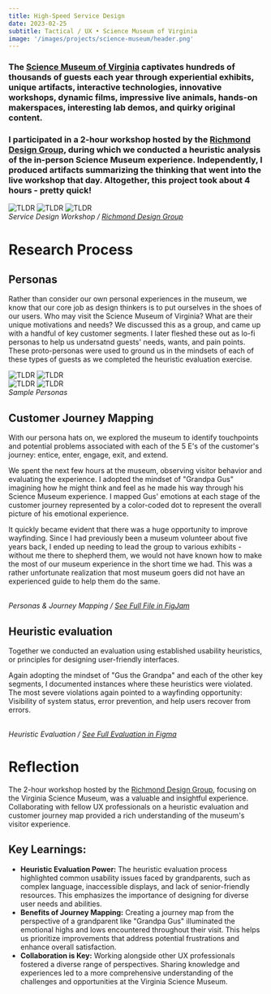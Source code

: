 ```yaml
---
title: High-Speed Service Design
date: 2023-02-25
subtitle: Tactical / UX • Science Museum of Virginia
image: '/images/projects/science-museum/header.png'
---
```


### The [Science Museum of Virginia](https://smv.org) captivates hundreds of thousands of guests each year through experiential exhibits, unique artifacts, interactive technologies, innovative workshops, dynamic films, impressive live animals, hands-on makerspaces, interesting lab demos, and quirky original content. 

### I participated in a 2-hour workshop hosted by the [Richmond Design Group](https://www.linkedin.com/company/rvadsgn/), during which we conducted a heuristic analysis of the in-person Science Museum experience. Independently, I produced artifacts summarizing the thinking that went into the live workshop that day. Altogether, this project took about 4 hours - pretty quick!

<div class="gallery-box">
  <div class="gallery">
    <img src="/images/projects/science-museum/rvadesign-science-museum.jpg" loading="lazy" alt="TLDR">
    <img src="/images/projects/science-museum/rvadesign-ig.jpg" loading="lazy" alt="TLDR">
    <img src="/images/projects/science-museum/SMV_Exhibit_Speed_CN20.c13fe26d.fill-380x285.format-jpeg.jpg" loading="lazy" alt="TLDR">
  </div>
  <em>Service Design Workshop / <a href="https://www.linkedin.com/company/rvadsgn/" target="_blank">Richmond Design Group</a></em>
</div>

# Research Process

## Personas

Rather than consider our own personal experiences in the museum, we know that our core job as design thinkers is to put ourselves in the shoes of our users. Who may visit the Science Museum of Virginia? What are their unique motivations and needs? We discussed this as a group, and came up with a handful of key customer segments. I later fleshed these out as lo-fi personas to help us undersatnd guests' needs, wants, and pain points. These proto-personas were used to ground us in the mindsets of each of these types of guests as we completed the heuristic evaluation exercise. 

<div class="gallery-box">
  <div class="gallery">
    <img src="/images/projects/science-museum/persona-1.png" loading="lazy" alt="TLDR">
    <img src="/images/projects/science-museum/persona-2.png" loading="lazy" alt="TLDR">
  </div>
</div>

<div class="gallery-box">
  <div class="gallery">
    <img src="/images/projects/science-museum/persona-3.png" loading="lazy" alt="TLDR">
    <img src="/images/projects/science-museum/persona-4.png" loading="lazy" alt="TLDR">
  </div>
  <em>Sample Personas </em>
</div>

## Customer Journey Mapping 

With our persona hats on, we explored the museum to identify touchpoints and potential problems associated with each of the 5 E's of the customer's journey: entice, enter, engage, exit, and extend.

We spent the next few hours at the museum, observing visitor behavior and evaluating the experience. I adopted the mindset of "Grandpa Gus" imagining how he might think and feel as he made his way through his Science Museum experience. I mapped Gus' emotions at each stage of the customer journey represented by a color-coded dot to represent the overall picture of his emotional experience.

It quickly became evident that there was a huge opportunity to improve wayfinding. Since I had previously been a museum volunteer about five years back, I ended up needing to lead the group to various exhibits - without me there to shepherd them, we would not have known how to make the most of our museum experience in the short time we had. This was a rather unfortunate realization that most museum goers did not have an experienced guide to help them do the same.

<div class="gallery-box">
  <div class="gallery">
    <img src="/images/projects/science-museum/persona-journey.png" B loading="lazy" alt="">
    <img src="/images/projects/science-museum/feelings.png" B loading="lazy" alt="">
  </div>
   <em>Personas & Journey Mapping / <a href="https://www.figma.com/board/ogzJQwRQg6dyqoqSthloEq/Science-Museum-Service-Design?node-id=0-1&t=12F7h5RwaW06QJgu-1" target="_blank">See Full File in FigJam</a></em>
</div>

## Heuristic evaluation

Together we conducted an evaluation using established usability heuristics, or principles for designing user-friendly interfaces.

Again adopting the mindset of "Gus the Grandpa" and each of the other key segments, I documented instances where these heuristics were violated. The most severe violations again pointed to a wayfinding opportunity: Visibility of system status, error prevention, and help users recover from errors.

<div class="gallery-box">
  <div class="gallery">
    <img src="/images/projects/science-museum/heuristic1-5.png" B loading="lazy" alt="">
    <img src="/images/projects/science-museum/heuristic6-10.png" B loading="lazy" alt="">
  </div>
  <em>Heuristic Evaluation / <a href="https://www.figma.com/proto/c3s8QpGsV3yzEmjSYIqMxZ/Science-Museum-Heuristic-Eval?node-id=7-1114&t=PpGnXly5xsKrQRg9-1" target="_blank">See Full Evaluation in Figma</a></em>
</div>

# Reflection

The 2-hour workshop hosted by the [Richmond Design Group](https://www.linkedin.com/company/rvadsgn/), focusing on the Virginia Science Museum, was a valuable and insightful experience. Collaborating with fellow UX professionals on a heuristic evaluation and customer journey map provided a rich understanding of the museum's visitor experience.

## Key Learnings:

* __Heuristic Evaluation Power:__ The heuristic evaluation process highlighted common usability issues faced by grandparents, such as complex language, inaccessible displays, and lack of senior-friendly resources. This emphasizes the importance of designing for diverse user needs and abilities.
* __Benefits of Journey Mapping:__ Creating a journey map from the perspective of a grandparent like "Grandpa Gus" illuminated the emotional highs and lows encountered throughout their visit. This helps us prioritize improvements that address potential frustrations and enhance overall satisfaction.
* __Collaboration is Key:__ Working alongside other UX professionals fostered a diverse range of perspectives. Sharing knowledge and experiences led to a more comprehensive understanding of the challenges and opportunities at the Virginia Science Museum.
